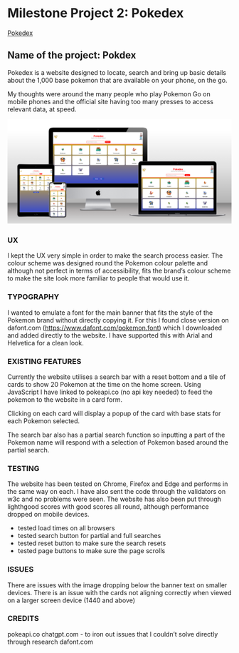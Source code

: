 # Milestone Project 2: Pokedex
[Pokedex](https://garyweeks.github.io/milestone-project-2---pokedex/)

## Name of the project: Pokdex

Pokedex is a website designed to locate, search and bring up basic details about the 1,000 base pokemon that are available on your phone, on the go.

My thoughts were around the many people who play Pokemon Go on mobile phones and the official site having too many presses to access relevant data, at speed.

![pokedex mockup](/documentation/mockup.png)

### UX

I kept the UX very simple in order to make the search process easier. The colour scheme was designed round the Pokemon colour palette and although not perfect in terms of accessibility, fits the brand’s colour scheme to make the site look more familiar to people that would use it.

### TYPOGRAPHY

I wanted to emulate a font for the main banner that fits the style of the Pokemon brand without directly copying it. For this I found close version on dafont.com (https://www.dafont.com/pokemon.font) which I downloaded and added directly to the website. I have supported this with Arial and Helvetica for a clean look.

### EXISTING FEATURES

Currently the website utilises a search bar with a reset bottom and a tile of cards to show 20 Pokemon at the time on the home screen. Using JavaScript I have linked to pokeapi.co (no api key needed) to feed the pokemon to the website in a card form.

Clicking on each card will display a popup of the card with base stats for each Pokemon selected.

The search bar also has a partial search function so inputting a part of the Pokemon name will respond with a selection of Pokemon based around the partial search.

### TESTING

The website has been tested on Chrome, Firefox and Edge and performs in the same way on each. I have also sent the code through the validators on w3c and no problems were seen. The website has also been put through lighthgood scores with good scores all round, although performance dropped on mobile devices.

- tested load times on all browsers
- tested search button for partial and full searches
- tested reset button to make sure the search resets
- tested page buttons to make sure the page scrolls

### ISSUES

There are issues with the image dropping below the banner text on smaller devices.
There is an issue with the cards not aligning correctly when viewed on a larger screen device (1440 and above)

### CREDITS

pokeapi.co
chatgpt.com - to iron out issues that I couldn’t solve directly through research
dafont.com



